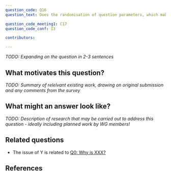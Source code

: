 ```yaml
---
question_code: Q16 
question_text: Does the randomisation of question parameters, which makes sharing answers between students difficult, adequately address plagiarism? 

question_code_meeting1: C17 
question_code_conf: I3 

contributors: 

---
```

*TODO: Expanding on the question in 2-3 sentences*

## What motivates this question?

*TODO: Summary of relelvant existing work, drawing on original submission and any comments from the survey*

## What might an answer look like?

*TODO: Description of research that may be carried out to address this question - ideally including planned work by WG members!*

## Related questions

* The issue of Y is related to [Q0: Why is XXX?](Q0)

## References
